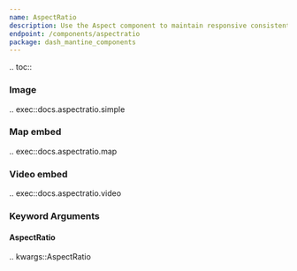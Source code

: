 ```yaml
---
name: AspectRatio
description: Use the Aspect component to maintain responsive consistent width/height ratio.
endpoint: /components/aspectratio
package: dash_mantine_components
---
```


.. toc::

### Image 

.. exec::docs.aspectratio.simple


### Map embed

.. exec::docs.aspectratio.map


### Video embed

.. exec::docs.aspectratio.video


### Keyword Arguments

#### AspectRatio

.. kwargs::AspectRatio
